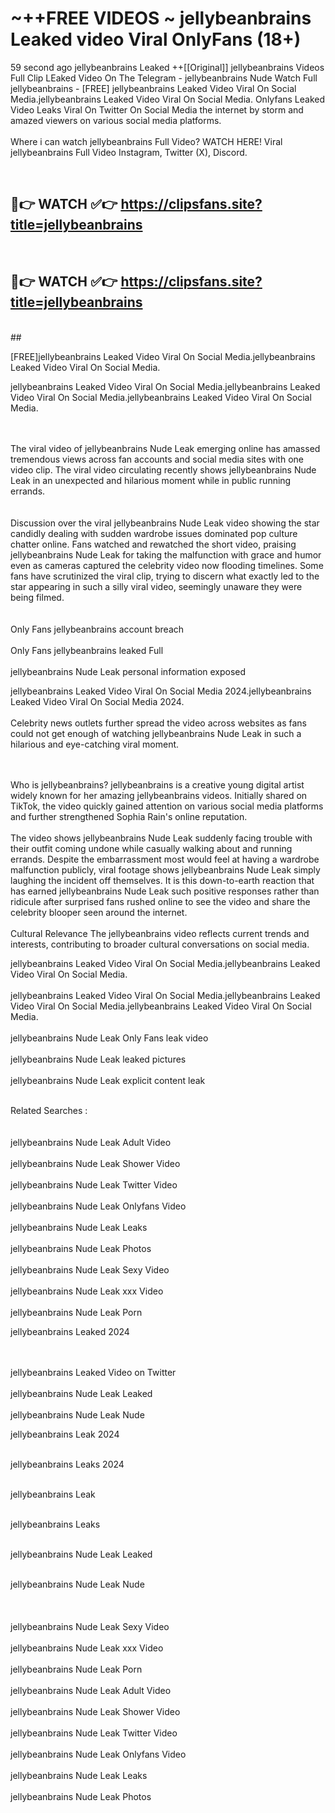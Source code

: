 # ~++FREE VIDEOS ~ jellybeanbrains Leaked video Viral OnlyFans (18+)<br>


59 second ago jellybeanbrains Leaked ++[[Original]] jellybeanbrains Videos Full Clip LEaked Video On The Telegram  - jellybeanbrains Nude  Watch Full jellybeanbrains - [FREE] jellybeanbrains Leaked Video Viral On Social Media.jellybeanbrains Leaked Video Viral On Social Media.   Onlyfans Leaked Video Leaks Viral On Twitter On Social Media the internet by storm and amazed viewers on various social media platforms. <br><br>
Where i can watch jellybeanbrains Full Video? WATCH HERE! Viral jellybeanbrains Full Video Instagram, Twitter (X), Discord. <br>


 <br>

##  🔴👉 WATCH ✅👉  <a href="https://clipsfans.site?title=jellybeanbrains&ref=git">https://clipsfans.site?title=jellybeanbrains</a> <br>
  <br>

##  🔴👉 WATCH ✅👉  <a href="https://clipsfans.site?title=jellybeanbrains&ref=git">https://clipsfans.site?title=jellybeanbrains</a> <br>
  <br>
  ##



[FREE]jellybeanbrains Leaked Video Viral On Social Media.jellybeanbrains Leaked Video Viral On Social Media. <br>

jellybeanbrains Leaked Video Viral On Social Media.jellybeanbrains Leaked Video Viral On Social Media.jellybeanbrains Leaked Video Viral On Social Media. <br>


  <br>

  <br>
The viral video of jellybeanbrains Nude Leak emerging online has amassed tremendous views across fan accounts and social media sites with one video clip. The viral video circulating recently shows jellybeanbrains Nude Leak in an unexpected and hilarious moment while in public running errands.<br>
<br>


<br>
Discussion over the viral jellybeanbrains Nude Leak video showing the star candidly dealing with sudden wardrobe issues dominated pop culture chatter online. Fans watched and rewatched the short video, praising jellybeanbrains Nude Leak for taking the malfunction with grace and humor even as cameras captured the celebrity video now flooding timelines. Some fans have scrutinized the viral clip, trying to discern what exactly led to the star appearing in such a silly viral video, seemingly unaware they were being filmed.<br>
<br>
<br> 
Only Fans jellybeanbrains account breach<br>
<br>
Only Fans jellybeanbrains leaked Full <br>
<br>
jellybeanbrains Nude Leak personal information exposed<br>

jellybeanbrains Leaked Video Viral On Social Media 2024.jellybeanbrains Leaked Video Viral On Social Media 2024. <br>
<br>
Celebrity news outlets further spread the video across websites as fans could not get enough of watching jellybeanbrains Nude Leak in such a hilarious and eye-catching viral moment.<br>
<br>

<br>
Who is jellybeanbrains? jellybeanbrains is a creative young digital artist widely known for her amazing jellybeanbrains videos. Initially shared on TikTok, the video quickly gained attention on various social media platforms and further strengthened Sophia Rain's online reputation.<br>
<br>
The video shows jellybeanbrains Nude Leak suddenly facing trouble with their outfit coming undone while casually walking about and running errands. Despite the embarrassment most would feel at having a wardrobe malfunction publicly, viral footage shows jellybeanbrains Nude Leak simply laughing the incident off themselves. It is this down-to-earth reaction that has earned jellybeanbrains Nude Leak such positive responses rather than ridicule after surprised fans rushed online to see the video and share the celebrity blooper seen around the internet.<br>
<br>
Cultural Relevance The jellybeanbrains video reflects current trends and interests, contributing to broader cultural conversations on social media.<br>

jellybeanbrains Leaked Video Viral On Social Media.jellybeanbrains Leaked Video Viral On Social Media.<br>
<br>
jellybeanbrains Leaked Video Viral On Social Media.jellybeanbrains Leaked Video Viral On Social Media.jellybeanbrains Leaked Video Viral On Social Media.<br>
<br>
jellybeanbrains Nude Leak Only Fans leak video<br>
<br>
jellybeanbrains Nude Leak leaked pictures<br>
<br>
jellybeanbrains Nude Leak explicit content leak<br>


<br>
Related Searches :<br>
<br>

<br>
jellybeanbrains Nude Leak Adult Video<br>
<br>
jellybeanbrains Nude Leak Shower Video<br>
<br>
jellybeanbrains Nude Leak Twitter Video<br>
<br>
jellybeanbrains Nude Leak Onlyfans Video<br>
<br>
jellybeanbrains Nude Leak Leaks<br>
<br>
jellybeanbrains Nude Leak Photos<br>

<br>
jellybeanbrains Nude Leak Sexy Video<br>
<br>
jellybeanbrains Nude Leak xxx Video<br>
<br>
jellybeanbrains Nude Leak Porn<br>

jellybeanbrains  Leaked 2024 <br> <br>
<br>

jellybeanbrains Leaked Video on Twitter <br>
<br>
jellybeanbrains Nude Leak Leaked<br>
<br>
jellybeanbrains Nude Leak Nude<br>


jellybeanbrains  Leak 2024 <br> <br>



jellybeanbrains  Leaks 2024 <br> <br>



 
jellybeanbrains  Leak<br> <br>



jellybeanbrains  Leaks<br> <br>


jellybeanbrains Nude Leak Leaked<br> <br>

jellybeanbrains Nude Leak Nude<br> <br>
<br> <br>
jellybeanbrains Nude Leak Sexy Video
<br> <br>
jellybeanbrains Nude Leak xxx Video
<br> <br>
jellybeanbrains Nude Leak Porn
<br> <br>
jellybeanbrains Nude Leak Adult Video
<br> <br>
jellybeanbrains Nude Leak Shower Video
<br> <br>
jellybeanbrains Nude Leak Twitter Video
<br> <br>
jellybeanbrains Nude Leak Onlyfans Video
<br> <br>
jellybeanbrains Nude Leak Leaks
<br> <br>
jellybeanbrains Nude Leak Photos






</p>




 



</p>










